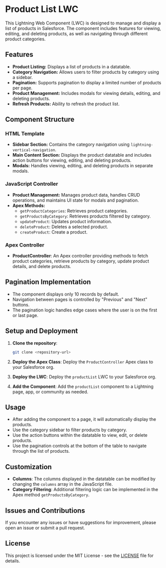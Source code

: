 # Product List LWC

This Lightning Web Component (LWC) is designed to manage and display a list of products in Salesforce. The component includes features for viewing, editing, and deleting products, as well as navigating through different product categories.

## Features

- **Product Listing:** Displays a list of products in a datatable.
- **Category Navigation:** Allows users to filter products by category using a sidebar.
- **Pagination:** Supports pagination to display a limited number of products per page.
- **Product Management:** Includes modals for viewing details, editing, and deleting products.
- **Refresh Products:** Ability to refresh the product list.

## Component Structure

### HTML Template
- **Sidebar Section:** Contains the category navigation using `lightning-vertical-navigation`.
- **Main Content Section:** Displays the product datatable and includes action buttons for viewing, editing, and deleting products.
- **Modals:** Handles viewing, editing, and deleting products in separate modals.

### JavaScript Controller
- **Product Management:** Manages product data, handles CRUD operations, and maintains UI state for modals and pagination.
- **Apex Methods:** 
  - `getProductCategories`: Retrieves product categories.
  - `getProductsByCategory`: Retrieves products filtered by category.
  - `updateProduct`: Updates product information.
  - `deleteProduct`: Deletes a selected product.
  - `createProduct`: Create a product.

### Apex Controller
- **ProductController**: An Apex controller providing methods to fetch product categories, retrieve products by category, update product details, and delete products.

## Pagination Implementation

- The component displays only 10 records by default.
- Navigation between pages is controlled by "Previous" and "Next" buttons.
- The pagination logic handles edge cases where the user is on the first or last page.

## Setup and Deployment

1. **Clone the repository**:
    ```bash
    git clone <repository-url>
    ```

2. **Deploy the Apex Class**:
   Deploy the `ProductController` Apex class to your Salesforce org.

3. **Deploy the LWC**:
   Deploy the `productList` LWC to your Salesforce org.

4. **Add the Component**:
   Add the `productList` component to a Lightning page, app, or community as needed.

## Usage

- After adding the component to a page, it will automatically display the products.
- Use the category sidebar to filter products by category.
- Use the action buttons within the datatable to view, edit, or delete products.
- Use the pagination controls at the bottom of the table to navigate through the list of products.

## Customization

- **Columns**: The columns displayed in the datatable can be modified by changing the `columns` array in the JavaScript file.
- **Category Filtering**: Additional filtering logic can be implemented in the Apex method `getProductsByCategory`.

## Issues and Contributions

If you encounter any issues or have suggestions for improvement, please open an issue or submit a pull request.

## License

This project is licensed under the MIT License - see the [LICENSE](LICENSE) file for details.
